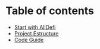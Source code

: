# Table of contents

* [Start with AllDefi](README.md)
* [Project Estructure](project-estructure.md)
* [Code Guide](code-guide.md)
